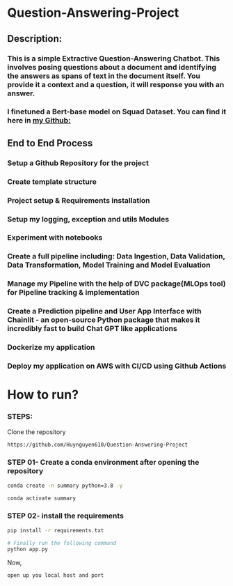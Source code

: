 # Question-Answering-Project
## Description: 
### This is a simple Extractive Question-Answering Chatbot. This involves posing questions about a document and identifying the answers as spans of text in the document itself. You provide it a context and a question, it will response you with an answer.
### I finetuned a Bert-base model on Squad Dataset. You can find it here in [my Github:](https://github.com/Huynguyen610/Squad-Dataset)

## End to End Process
### Setup a Github Repository for the project
### Create template structure 
### Project setup & Requirements installation
### Setup my logging, exception and utils Modules
### Experiment with notebooks
### Create a full pipeline including: Data Ingestion, Data Validation, Data Transformation, Model Training and Model Evaluation
### Manage my Pipeline with the help of DVC package(MLOps tool) for Pipeline tracking & implementation
### Create a Prediction pipeline and User App Interface with Chainlit - an open-source Python package that makes it incredibly fast to build Chat GPT like applications
### Dockerize my application
### Deploy my application on AWS with CI/CD using Github Actions


# How to run?
### STEPS:

Clone the repository

```bash
https://github.com/Huynguyen610/Question-Answering-Project
```

### STEP 01- Create a conda environment after opening the repository

```bash
conda create -n summary python=3.8 -y
```

```bash
conda activate summary
```


### STEP 02- install the requirements
```bash
pip install -r requirements.txt
```


```bash
# Finally run the following command
python app.py
```

Now,
```bash
open up you local host and port
```
